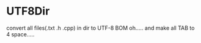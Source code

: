 # UTF8Dir
convert all files(.txt .h .cpp) in dir to UTF-8 BOM
oh..... and make all TAB to 4 space.....
